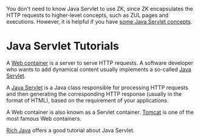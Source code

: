 You don't need to know Java Servlet to use ZK, since ZK encapsulates the
HTTP requests to higher-level concepts, such as ZUL pages and
executions. However, it is helpful if you have [some Java Servlet concepts](http://richjava.wordpress.com/).

# Java Servlet Tutorials

A [Web container](http://en.wikipedia.org/wiki/Web_container) is a
server to serve HTTP requests. A software developer who wants to add
dynamical content usually implements a so-called [Java Servlet](http://www.google.com.tw/search?q=define:Java+Servlet).

A [Java Servlet](http://www.google.com.tw/search?q=define:Java+Servlet)
is a Java class responsible for processing HTTP requests and then
generating the corresponding HTTP response (usually in the format of
HTML), based on the requirement of your applications.

A Web container is also known as a Servlet container.
[Tomcat](http://tomcat.apache.org/) is one of the most famous Web
containers.

[Rich Java](http://richjava.wordpress.com/) offers a good tutorial about
Java Servlet.


